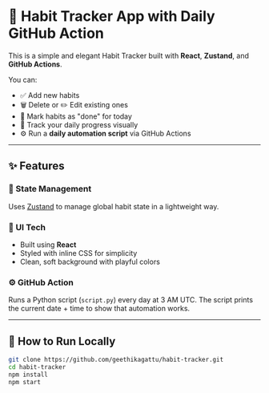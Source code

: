 # 🌟 Habit Tracker App with Daily GitHub Action

This is a simple and elegant Habit Tracker built with **React**, **Zustand**, and **GitHub Actions**.

You can:
- ✅ Add new habits
- 🗑️ Delete or ✏️ Edit existing ones
- 📆 Mark habits as "done" for today
- 🎯 Track your daily progress visually
- ⚙️ Run a **daily automation script** via GitHub Actions

---

## ✨ Features

### 🧠 State Management
Uses [Zustand](https://github.com/pmndrs/zustand) to manage global habit state in a lightweight way.

### 🎨 UI Tech
- Built using **React**
- Styled with inline CSS for simplicity
- Clean, soft background with playful colors

### ⚙️ GitHub Action
Runs a Python script (`script.py`) every day at 3 AM UTC.
The script prints the current date + time to show that automation works.

---

## 🧪 How to Run Locally

```bash
git clone https://github.com/geethikagattu/habit-tracker.git
cd habit-tracker
npm install
npm start
